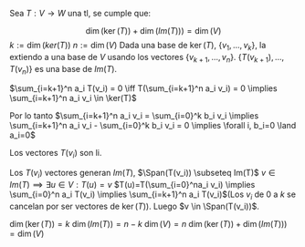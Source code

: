 Sea $T:V \to W$ una tl, se cumple que:

$$\dim(\ker(T)) + \dim(Im(T))) = \dim(V)$$
$k:=\dim(ker(T))$
$n:=\dim(V)$
Dada una base de $\ker(T)$, $\{v_1,...,v_k\}$, la extiendo a una base de $V$ usando los vectores $\{v_{k+1},...,v_n\}$. $\{T(v_{k+1}),...,T(v_n)\}$ es una base de $Im(T)$.

$\sum_{i=k+1}^n a_i T(v_i) = 0 \iff T(\sum_{i=k+1}^n a_i v_i) = 0 \implies \sum_{i=k+1}^n a_i v_i \in \ker(T)$

Por lo tanto
$\sum_{i=k+1}^n a_i v_i = \sum_{i=0}^k b_i v_i \implies \sum_{i=k+1}^n a_i v_i - \sum_{i=0}^k b_i v_i = 0 \implies \forall i, b_i=0 \land a_i=0$

Los vectores $T(v_i)$ son li.

Los $T(v_i)$ vectores generan $Im(T)$,
$\Span(T(v_i)) \subseteq Im(T)$
$v \in Im(T) \implies \exists u \in V : T(u)=v$
$T(u)=T(\sum_{i=0}^na_i v_i) \implies \sum_{i=0}^n a_i T(v_i) \implies \sum_{i=k+1}^n a_i T(v_i)$(Los $v_i$ de $0$ a $k$ se cancelan por ser vectores de $\ker(T)$). Luego $v \in \Span(T(v_i))$.

$\dim(\ker(T)) = k$
$\dim(Im(T))=n-k$
$\dim(V)=n$
$\dim(\ker(T)) + \dim(Im(T))) = \dim(V)$
